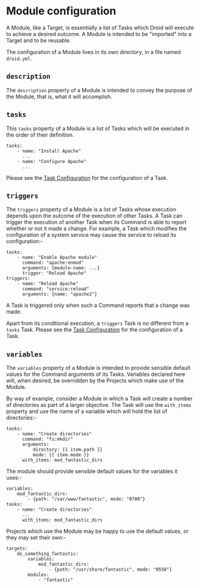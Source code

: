 # Module configuration

A Module, like a Target, is essentially a list of Tasks which Droid will
execute to achieve a desired outcome.  A Module is intended to be "imported"
into a Target and to be reusable.

The configuration of a Module lives in its own directory, in a file named
`droid.yml`.

## `description`

The `description` property of a Module is intended to convey the purpose of the
Module, that is, what it will accomplish.

## `tasks`

This `tasks` property of a Module is a list of Tasks which will be executed in
the order of their definition.

    tasks:
        - name: "Install Apache"
          ...
        - name: "Configure Apache"
          ...

Please see the [Task Configuration][conf-task] for the configuration of a Task.

## `triggers`

The `triggers` property of a Module is a list of Tasks whose execution depends
upon the outcome of the execution of other Tasks.  A Task can trigger the
execution of another Task when its Command is able to report whether or not it
made a change.  For example, a Task which modifies the configuration of a
system service may cause the service to reload its configuration:-

    tasks:
        - name: "Enable Apache module"
          command: "apache:enmod"
          arguments: {module-name: ...}
          trigger: "Reload Apache"
    triggers:
        - name: "Reload Apache"
          command: "service:reload"
          arguments: {name: "apache2"}

A Task is triggered only when such a Command reports that a change was made.

Apart from its conditional execution, a `triggers` Task is no different from a
`tasks` Task.  Please see the [Task Configuration][conf-task] for the
configuration of a Task.

## `variables`

The `variables` property of a Module is intended to provide sensible default
values for the Command arguments of its Tasks.  Variables declared here will,
when desired, be overridden by the Projects which make use of the Module.

By way of example, consider a Module in which a Task will create a number of
directories as part of a larger objective.  The Task will use the `with_items`
property and use the name of a variable which will hold the list of
directories:-

    tasks:
        - name: "Create directories"
          command: "fs:mkdir"
          arguments:
              directory: {{ item.path }}
              mode: {{ item.mode }}
          with_items: mod_fantastic_dirs

The module should provide sensible default values for the variables it uses:-

    variables:
        mod_fantastic_dirs:
            - {path: "/var/www/fantastic", mode: "0700"}
    tasks:
        - name: "Create directories"
          ...
          with_items: mod_fantastic_dirs

Projects which use the Module may be happy to use the default values, or they
may set their own:-

    targets:
        do_something_fantastic:
            variables:
                mod_fantastic_dirs:
                    - {path: "/usr/share/fantastic", mode: "0550"}
            modules:
                - "fantastic"

[conf-task]: </configuration-reference/task.html> "Task configuration"
